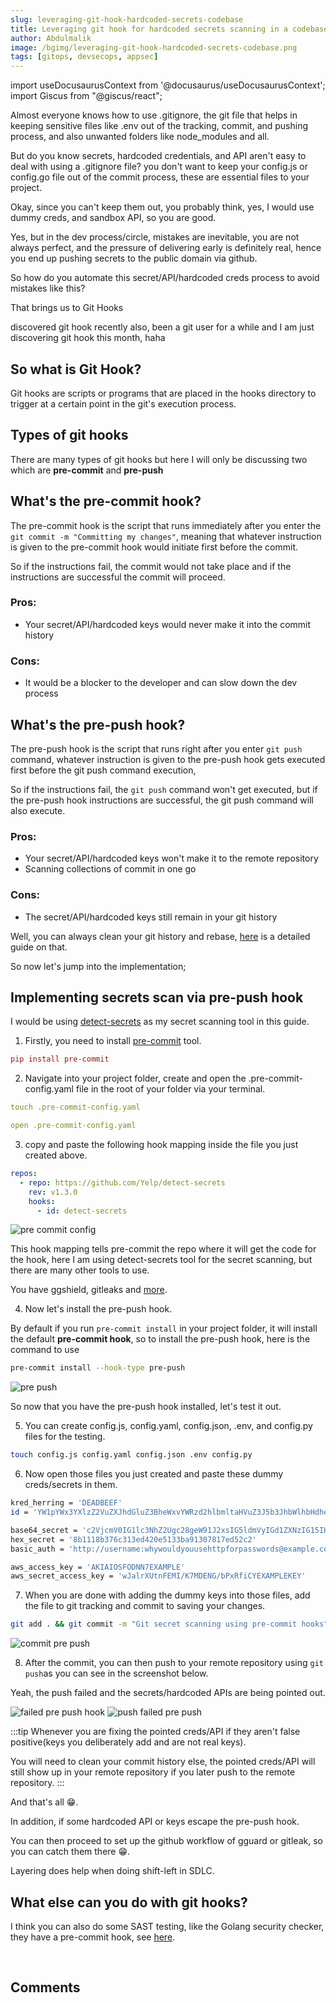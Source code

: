 ```yaml
---
slug: leveraging-git-hook-hardcoded-secrets-codebase
title: Leveraging git hook for hardcoded secrets scanning in a codebase
author: Abdulmalik
image: /bgimg/leveraging-git-hook-hardcoded-secrets-codebase.png
tags: [gitops, devsecops, appsec]
---
```


import useDocusaurusContext from '@docusaurus/useDocusaurusContext';
import Giscus from "@giscus/react";

Almost everyone knows how to use .gitignore, the git file that helps in keeping sensitive files like .env out of the tracking, commit, and pushing process, and also unwanted folders like node_modules and all.

But do you know secrets, hardcoded credentials, and API aren't easy to deal with using a .gitignore file? you don't want to keep your config.js or config.go file out of the commit process, these are essential files to your project.

<!--truncate-->

Okay, since you can't keep them out, you probably think, yes, I would use dummy creds, and sandbox API, so you are good.

Yes, but in the dev process/circle, mistakes are inevitable, you are not always perfect, and the pressure of delivering early is definitely real, hence you end up pushing secrets to the public domain via github.

So how do you automate this secret/API/hardcoded creds process to avoid mistakes like this?

That brings us to Git Hooks

discovered git hook recently also, been a git user for a while and I am just discovering git hook this month, haha

## So what is Git Hook?

Git hooks are scripts or programs that are placed in the hooks directory to trigger at a certain point in the git's execution process.

## Types of git hooks

There are many types of git hooks but here I will only be discussing two which are **pre-commit** and **pre-push**

## What's the pre-commit hook?

The pre-commit hook is the script that runs immediately after you enter the ```git commit -m "Committing my changes"```, meaning that whatever instruction is given to the pre-commit hook would initiate first before the commit.

So if the instructions fail, the commit would not take place and if the instructions are successful the commit will proceed.

### Pros:
   - Your secret/API/hardcoded keys would never make it into the commit history

### Cons:
   - It would be a blocker to the developer and can slow down the dev process

## What's the pre-push hook?

The pre-push hook is the script that runs right after you enter ```git push``` command, whatever instruction is given to the pre-push hook gets executed first before the git push command execution,

So if the instructions fail, the ```git push``` command won't get executed, but if the pre-push hook instructions are successful, the git push command will also execute.

### Pros:
 - Your secret/API/hardcoded keys won't make it to the remote repository
 - Scanning collections of commit in one go

### Cons:
  - The secret/API/hardcoded keys still remain in your git history

Well, you can always clean your git history and rebase, <a href="https://hackernoon.com/how-to-clean-your-git-history-ryzb3ydv" target="_blank">here</a> is a detailed guide on that.


So now let's jump into the implementation;

## Implementing secrets scan via pre-push hook

I would be using <a href="https://github.com/Yelp/detect-secrets" target="_blank">detect-secrets</a> as my secret scanning tool in this guide.

1.  Firstly, you need to install <a href="https://pre-commit.com/#install" target="_blank">pre-commit</a> tool.

```toml
pip install pre-commit
```

2. Navigate into your project folder, create and open the .pre-commit-config.yaml file in the root of your folder via your terminal.

```yaml
touch .pre-commit-config.yaml
```

```yaml
open .pre-commit-config.yaml
```

3. copy and paste the following hook mapping inside the file you just created above.

```yaml
repos:
  - repo: https://github.com/Yelp/detect-secrets
    rev: v1.3.0
    hooks:
      - id: detect-secrets
```

<picture>
  <source type="image/webp" srcset={`${useDocusaurusContext().siteConfig.customFields.imgurl}/bgimg/pre-commit-config.webp`} alt="pre commit config"/>
  <source type="image/jpg" srcset={`${useDocusaurusContext().siteConfig.customFields.imgurl}/bgimg/pre-commit-config.jpg`} alt="pre commit config"/>
  <img src={`${useDocusaurusContext().siteConfig.customFields.imgurl}/bgimg/pre-commit-config.jpg`} alt="pre commit config"/>
</picture>


This hook mapping tells pre-commit the repo where it will get the code for the hook, here I am using detect-secrets tool for the secret scanning, but there are many other tools to use.

You have ggshield, gitleaks and <a href="https://github.com/sottlmarek/DevSecOps#secrets-management" target="_blank">more</a>.

4. Now let's install the pre-push hook.

By default if you run ```pre-commit install``` in your project folder, it will install the default **pre-commit hook**, so to install the pre-push hook, here is the command to use

```sh
pre-commit install --hook-type pre-push
```
<picture>
  <source type="image/webp" srcset={`${useDocusaurusContext().siteConfig.customFields.imgurl}/bgimg/pre-push.webp`} alt="pre push"/>
  <source type="image/png" srcset={`${useDocusaurusContext().siteConfig.customFields.imgurl}/bgimg/pre-push.png`} alt="pre push"/>
  <img src={`${useDocusaurusContext().siteConfig.customFields.imgurl}/bgimg/pre-push.png`} alt="pre push"/>
</picture>

So now that you have the pre-push hook installed, let's test it out.

5. You can create config.js, config.yaml, config.json, .env, and config.py files for the testing.

```sh
touch config.js config.yaml config.json .env config.py
```

6. Now open those files you just created and paste these dummy creds/secrets in them.

```sh
kred_herring = 'DEADBEEF'
id = 'YW1pYWx3YXlzZ2VuZXJhdGluZ3BheWxvYWRzd2hlbmltaHVuZ3J5b3JhbWlhbHdheXNodW5ncnk'

base64_secret = 'c2VjcmV0IG1lc3NhZ2Ugc28geW91J2xsIG5ldmVyIGd1ZXNzIG15IHBhc3N3b3Jk'
hex_secret = '8b1118b376c313ed420e5133ba91307817ed52c2'
basic_auth = 'http://username:whywouldyouusehttpforpasswords@example.com'

aws_access_key = 'AKIAIOSFODNN7EXAMPLE'
aws_secret_access_key = 'wJalrXUtnFEMI/K7MDENG/bPxRfiCYEXAMPLEKEY'
```

7. When you are done with adding the dummy keys into those files, add the file to git tracking and commit to saving your changes.

```sh
git add . && git commit -m "Git secret scanning using pre-commit hooks"
```
<picture>
  <source type="image/webp" srcset={`${useDocusaurusContext().siteConfig.customFields.imgurl}/bgimg/commit-pre-push.webp`} alt="commit pre push"/>
  <source type="image/jpg" srcset={`${useDocusaurusContext().siteConfig.customFields.imgurl}/bgimg/commit-pre-push.jpg`} alt="commit pre push"/>
  <img src={`${useDocusaurusContext().siteConfig.customFields.imgurl}/bgimg/commit-pre-push.jpg`} alt="commit pre push"/>
</picture>

8. After the commit, you can then push to your remote repository using ```git push```as you can see in the screenshot below.

Yeah, the push failed and the secrets/hardcoded APIs are being pointed out.

<picture>
  <source type="image/webp" srcset={`${useDocusaurusContext().siteConfig.customFields.imgurl}/bgimg/failed-pre-push-hook.webp`} alt="failed pre push hook"/>
  <source type="image/jpg" srcset={`${useDocusaurusContext().siteConfig.customFields.imgurl}/bgimg/failed-pre-push-hook.jpg`} alt="failed pre push hook"/>
  <img src={`${useDocusaurusContext().siteConfig.customFields.imgurl}/bgimg/failed-pre-push-hook.jpg`} alt="failed pre push hook"/>
</picture>

<picture>
  <source type="image/webp" srcset={`${useDocusaurusContext().siteConfig.customFields.imgurl}/bgimg/Push-failed-pre-push.webp`} alt="push failed pre push"/>
  <source type="image/jpg" srcset={`${useDocusaurusContext().siteConfig.customFields.imgurl}/bgimg/Push-failed-pre-push.jpg`} alt="push failed pre push"/>
  <img src={`${useDocusaurusContext().siteConfig.customFields.imgurl}/bgimg/Push-failed-pre-push.jpg`} alt="push failed pre push"/>
</picture>

:::tip
Whenever you are fixing the pointed creds/API if they aren't false positive(keys you deliberately add and are not real keys).

You will need to clean your commit history else, the pointed creds/API will still show up in your remote repository if you later push to the remote repository.
:::

And that's all 😁.

In addition, if some hardcoded API or keys escape the pre-push hook.

You can then proceed to set up the github workflow of gguard or gitleak, so you can catch them there 😁.

Layering does help when doing shift-left in SDLC.

## What else can you do with git hooks?

I think you can also do some SAST testing, like the Golang security checker, they have a pre-commit hook, see <a href="https://github.com/TekWizely/pre-commit-golang" target="_blank">here</a>.

<br/>
<h2>Comments</h2>
<Giscus
id="comments"
repo="saintmalik/blog.saintmalik.me"
repoId="MDEwOlJlcG9zaXRvcnkzOTE0MzQyOTI="
category="General"
categoryId="DIC_kwDOF1TQNM4CQ8lN"
mapping="title"
term="Comments"
reactionsEnabled="1"
emitMetadata="0"
inputPosition="top"
theme="preferred_color_scheme"
lang="en"
loading="lazy"
crossorigin="anonymous"
    />